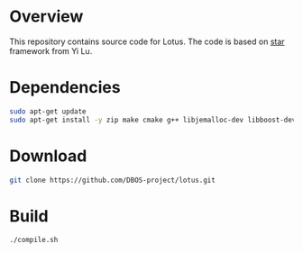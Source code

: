 # Overview
This repository contains source code for Lotus. The code is based on [star](https://github.com/luyi0619/star) framework from Yi Lu.

# Dependencies

```sh
sudo apt-get update
sudo apt-get install -y zip make cmake g++ libjemalloc-dev libboost-dev libgoogle-glog-dev
```

# Download

```sh
git clone https://github.com/DBOS-project/lotus.git
```

# Build

```
./compile.sh
```
